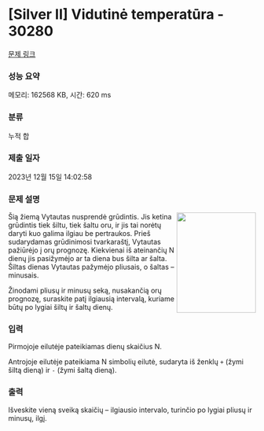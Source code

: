 # [Silver II] Vidutinė temperatūra - 30280 

[문제 링크](https://www.acmicpc.net/problem/30280) 

### 성능 요약

메모리: 162568 KB, 시간: 620 ms

### 분류

누적 합

### 제출 일자

2023년 12월 15일 14:02:58

### 문제 설명

<p><img alt="" src="" style="width: 161px; height: 204px; float: right;">Šią žiemą Vytautas nusprendė grūdintis. Jis ketina grūdintis tiek šiltu, tiek šaltu oru, ir jis tai norėtų daryti kuo galima ilgiau be pertraukos. Prieš sudarydamas grūdinimosi tvarkaraštį, Vytautas pažiūrėjo į orų prognozę. Kiekvienai iš ateinančių N dienų jis pasižymėjo ar ta diena bus šilta ar šalta. Šiltas dienas Vytautas pažymėjo pliusais, o šaltas – minusais.</p>

<p>Žinodami pliusų ir minusų seką, nusakančią orų prognozę, suraskite patį ilgiausią intervalą, kuriame būtų po lygiai šiltų ir šaltų dienų.</p>

### 입력 

 <p>Pirmojoje eilutėje pateikiamas dienų skaičius N.</p>

<p>Antrojoje eilutėje pateikiama N simbolių eilutė, sudaryta iš ženklų <code>+</code> (žymi šiltą dieną) ir <code>-</code> (žymi šaltą dieną).</p>

### 출력 

 <p>Išveskite vieną sveiką skaičių – ilgiausio intervalo, turinčio po lygiai pliusų ir minusų, ilgį.</p>

